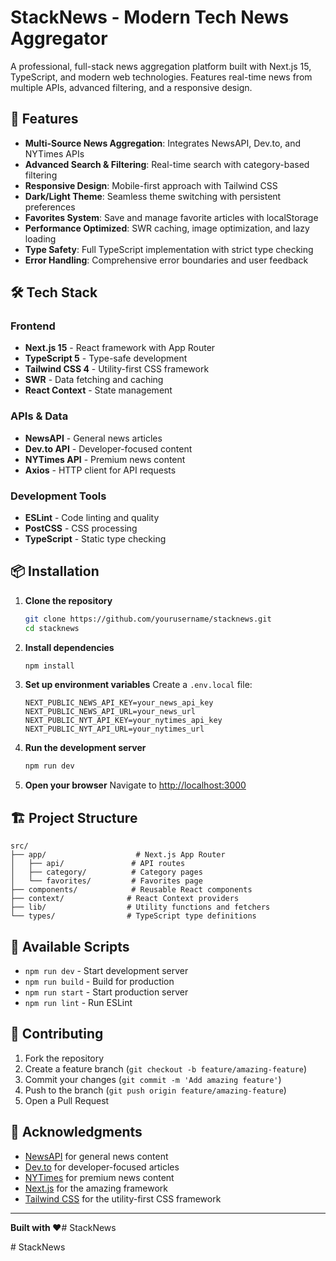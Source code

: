 # StackNews - Modern Tech News Aggregator

A professional, full-stack news aggregation platform built with Next.js 15, TypeScript, and modern web technologies. Features real-time news from multiple APIs, advanced filtering, and a responsive design.


## 🚀 Features


- **Multi-Source News Aggregation**: Integrates NewsAPI, Dev.to, and NYTimes APIs
- **Advanced Search & Filtering**: Real-time search with category-based filtering
- **Responsive Design**: Mobile-first approach with Tailwind CSS
- **Dark/Light Theme**: Seamless theme switching with persistent preferences
- **Favorites System**: Save and manage favorite articles with localStorage
- **Performance Optimized**: SWR caching, image optimization, and lazy loading
- **Type Safety**: Full TypeScript implementation with strict type checking
- **Error Handling**: Comprehensive error boundaries and user feedback


## 🛠️ Tech Stack


### Frontend
- **Next.js 15** - React framework with App Router
- **TypeScript 5** - Type-safe development
- **Tailwind CSS 4** - Utility-first CSS framework
- **SWR** - Data fetching and caching
- **React Context** - State management


### APIs & Data
- **NewsAPI** - General news articles
- **Dev.to API** - Developer-focused content
- **NYTimes API** - Premium news content
- **Axios** - HTTP client for API requests


### Development Tools
- **ESLint** - Code linting and quality
- **PostCSS** - CSS processing
- **TypeScript** - Static type checking

## 📦 Installation


1. **Clone the repository**
   ```bash
   git clone https://github.com/yourusername/stacknews.git
   cd stacknews
   ```


2. **Install dependencies**
   ```bash
   npm install
   ```


3. **Set up environment variables**
   Create a `.env.local` file:
   ```env
   NEXT_PUBLIC_NEWS_API_KEY=your_news_api_key
   NEXT_PUBLIC_NEWS_API_URL=your_news_url
   NEXT_PUBLIC_NYT_API_KEY=your_nytimes_api_key
   NEXT_PUBLIC_NYT_API_URL=your_nytimes_url
   ```


4. **Run the development server**
   ```bash
   npm run dev
   ```


5. **Open your browser**
   Navigate to [http://localhost:3000](http://localhost:3000)


## 🏗️ Project Structure


```
src/
├── app/                    # Next.js App Router
│   ├── api/               # API routes
│   ├── category/          # Category pages
│   └── favorites/         # Favorites page
├── components/            # Reusable React components
├── context/              # React Context providers
├── lib/                  # Utility functions and fetchers
└── types/                # TypeScript type definitions
```

## 🔧 Available Scripts

- `npm run dev` - Start development server
- `npm run build` - Build for production
- `npm run start` - Start production server
- `npm run lint` - Run ESLint

 

## 🤝 Contributing


1. Fork the repository
2. Create a feature branch (`git checkout -b feature/amazing-feature`)
3. Commit your changes (`git commit -m 'Add amazing feature'`)
4. Push to the branch (`git push origin feature/amazing-feature`)
5. Open a Pull Request

 
## 🙏 Acknowledgments


- [NewsAPI](https://newsapi.org/) for general news content
- [Dev.to](https://dev.to/) for developer-focused articles
- [NYTimes](https://developer.nytimes.com/) for premium news content
- [Next.js](https://nextjs.org/) for the amazing framework
- [Tailwind CSS](https://tailwindcss.com/) for the utility-first CSS framework


---


**Built with ❤️**#   S t a c k N e w s 
 

 #   S t a c k N e w s 
 
 
 
